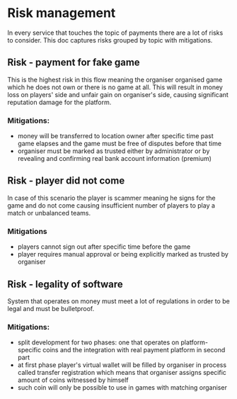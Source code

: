 # Risk management
In every service that touches the topic of payments there are a lot of risks to consider.
This doc captures risks grouped by topic with mitigations.

## Risk - payment for fake game
This is the highest risk in this flow meaning the organiser organised game which he does not own or there is no game at
all.
This will result in money loss on players' side and unfair gain on organiser's side, causing significant reputation
damage for the platform.

### Mitigations:
- money will be transferred to location owner after specific time past game elapses and the game must be free of 
disputes before that time
- organiser must be marked as trusted either by administrator or by revealing and confirming real bank account 
information (premium)

## Risk - player did not come
In case of this scenario the player is scammer meaning he signs for the game and do not come causing insufficient number
of players to play a match or unbalanced teams.

### Mitigations
- players cannot sign out after specific time before the game
- player requires manual approval or being explicitly marked as trusted by organiser

## Risk - legality of software
System that operates on money must meet a lot of regulations in order to be legal and must be bulletproof.

### Mitigations:
- split development for two phases: one that operates on platform-specific coins and the integration with real payment
platform in second part
- at first phase player's virtual wallet will be filled by organiser in process called transfer registration which means 
that organiser assigns specific amount of coins witnessed by himself
- such coin will only be possible to use in games with matching organiser
